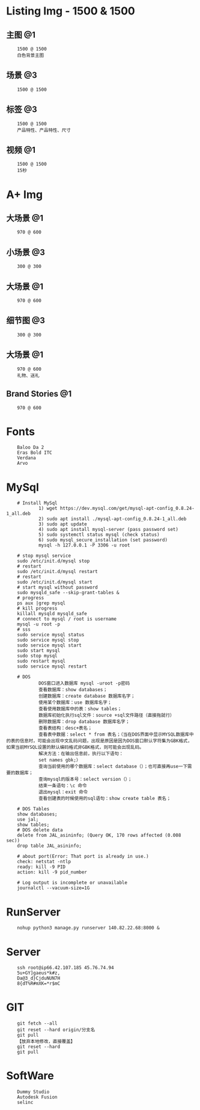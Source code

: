 # Listing Img - 1500 & 1500
## 主图 @1
        1500 @ 1500
        白色背景主图
## 场景 @3
        1500 @ 1500
## 标签 @3
        1500 @ 1500
        产品特性、产品特性、尺寸
## 视频 @1
        1500 @ 1500
        15秒

# A+ Img
## 大场景 @1
        970 @ 600
## 小场景 @3
        300 @ 300
## 大场景 @1
        970 @ 600
## 细节图 @3
        300 @ 300
## 大场景 @1
        970 @ 600
        礼物、送礼
## Brand Stories @1
        970 @ 600

# Fonts
        Baloo Da 2
        Eras Bold ITC
        Verdana
        Arvo

# MySql
        # Install MySql
                1) wget https://dev.mysql.com/get/mysql-apt-config_0.8.24-1_all.deb
                2) sudo apt install ./mysql-apt-config_0.8.24-1_all.deb
                3) sudo apt update
                4) sudo apt install mysql-server (pass password set)
                5) sudo systemctl status mysql (check status)
                6) sudo mysql_secure_installation (set password)
                mysql -h 127.0.0.1 -P 3306 -u root

        # stop mysql service
        sudo /etc/init.d/mysql stop 
        # restart
        sudo /etc/init.d/mysql restart
        # restart
        sudo /etc/init.d/mysql start
        # start mysql without password
        sudo mysqld_safe --skip-grant-tables & 
        # progress
        ps aux |grep mysql
        # kill progress
        killall mysqld mysqld_safe
        # connect to mysql / root is username
        mysql -u root -p 
        # sss
        sudo service mysql status
        sudo service mysql stop
        sudo service mysql start
        sudo start mysql
        sudo stop mysql
        sudo restart mysql
        sudo service mysql restart

        # DOS
                DOS窗口进入数据库 mysql -uroot -p密码
                查看数据库：show databases；
                创建数据库：create database 数据库名字；
                使用某个数据库：use 数据库名字；
                查看使用数据库中的表：show tables；
                数据库初始化执行sql文件：source +sql文件路径（直接拖就行）
                删除数据库：drop database 数据库名字；
                查看表结构：desc+表名；
                查看表中数据：select * from 表名；（当在DOS界面中显示MYSQL数据库中的表的信息时，可能会出现中文乱码问题，出现是原因是因为DOS窗口默认字符集为GBK格式，如果当前MYSQL设置的默认编码格式非GBK格式，则可能会出现乱码。
                解决方法：在输出信息前，执行以下语句：
                set names gbk;）
                查询当前使用的哪个数据库：select database（）；也可直接再use一下需要的数据库；
                查询mysql的版本号：select version（）；
                结束一条语句：\c 命令
                退出mysql：exit 命令
                查看创建表的时候使用的sql语句：show create table 表名；

        # DOS Tables
        show databases;
        use jal;
        show tables;
        # DOS delete data
        delete from JAL_asininfo; (Query OK, 170 rows affected (0.008 sec))
        drop table JAL_asininfo;

        # about port(Error: That port is already in use.)
        check: netstat -ntlp
        ready: kill -9 PID
        action: kill -9 pid_number

        # Log output is incomplete or unavailable
        journalctl --vacuum-size=1G

# RunServer
        nohup python3 manage.py runserver 140.82.22.68:8000 &

# Server
        ssh root@ip66.42.107.185 45.76.74.94
        5u+GY]gaeus*k#z,
        Da@3_d}CjduNUN7H
        8{dT%R#mXK=*r$mC

# GIT
        git fetch --all
        git reset --hard origin/分支名
        git pull
        【放弃本地修改，直接覆盖】
        git reset --hard
        git pull
        
# SoftWare
        Dummy Studio
        Autodesk Fusion
        selinc
